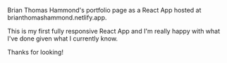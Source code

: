 Brian Thomas Hammond's portfolio page as a React App hosted at brianthomashammond.netlify.app.

This is my first fully responsive React App and I'm really happy with what I've done given what I currently know.

Thanks for looking!
